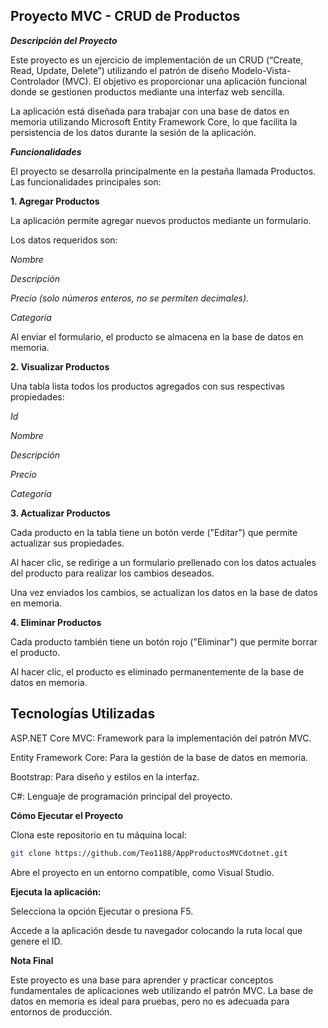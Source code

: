 ## Proyecto MVC - CRUD de Productos

**_Descripción del Proyecto_**

Este proyecto es un ejercicio de implementación de un CRUD (“Create, Read, Update, Delete”) utilizando el patrón de diseño Modelo-Vista-Controlador (MVC). El objetivo es proporcionar una aplicación funcional donde se gestionen productos mediante una interfaz web sencilla.

La aplicación está diseñada para trabajar con una base de datos en memoria utilizando Microsoft Entity Framework Core, lo que facilita la persistencia de los datos durante la sesión de la aplicación.

**_Funcionalidades_**

El proyecto se desarrolla principalmente en la pestaña llamada Productos. Las funcionalidades principales son:

**1. Agregar Productos**

La aplicación permite agregar nuevos productos mediante un formulario.

Los datos requeridos son:

_Nombre_

_Descripción_

_Precio (solo números enteros, no se permiten decimales)._

_Categoría_

Al enviar el formulario, el producto se almacena en la base de datos en memoria.

**2. Visualizar Productos**

Una tabla lista todos los productos agregados con sus respectivas propiedades:

_Id_

_Nombre_

_Descripción_

_Precio_

_Categoría_

**3. Actualizar Productos**

Cada producto en la tabla tiene un botón verde ("Editar") que permite actualizar sus propiedades.

Al hacer clic, se redirige a un formulario prellenado con los datos actuales del producto para realizar los cambios deseados.

Una vez enviados los cambios, se actualizan los datos en la base de datos en memoria.

**4. Eliminar Productos**

Cada producto también tiene un botón rojo ("Eliminar") que permite borrar el producto.

Al hacer clic, el producto es eliminado permanentemente de la base de datos en memoria.

## Tecnologías Utilizadas

ASP.NET Core MVC: Framework para la implementación del patrón MVC.

Entity Framework Core: Para la gestión de la base de datos en memoria.

Bootstrap: Para diseño y estilos en la interfaz.

C#: Lenguaje de programación principal del proyecto.
 

**Cómo Ejecutar el Proyecto**

Clona este repositorio en tu máquina local:

```bash
git clone https://github.com/Teo1188/AppProductosMVCdotnet.git
```

Abre el proyecto en un entorno compatible, como Visual Studio.

**Ejecuta la aplicación:**

Selecciona la opción Ejecutar o presiona F5.

Accede a la aplicación desde tu navegador colocando la ruta local que genere el ID.

**Nota Final**

Este proyecto es una base para aprender y practicar conceptos fundamentales de aplicaciones web utilizando el patrón MVC. La base de datos en memoria es ideal para pruebas, pero no es adecuada para entornos de producción.
